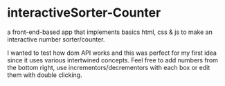 # interactiveSorter-Counter
a front-end-based app that implements basics html, css &amp; js to make an interactive number sorter/counter.

I wanted to test how dom API works and this was perfect for my first idea since it uses various intertwined concepts. Feel free to add numbers from the bottom right, use incrementors/decrementors with each box or edit them with double clicking.
